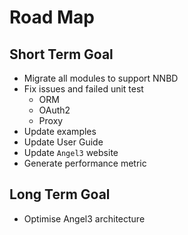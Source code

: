 # Road Map

## Short Term Goal

* Migrate all modules to support NNBD
* Fix issues and failed unit test
  * ORM
  * OAuth2
  * Proxy
* Update examples
* Update User Guide
* Update `Angel3` website
* Generate performance metric

## Long Term Goal

* Optimise Angel3 architecture
